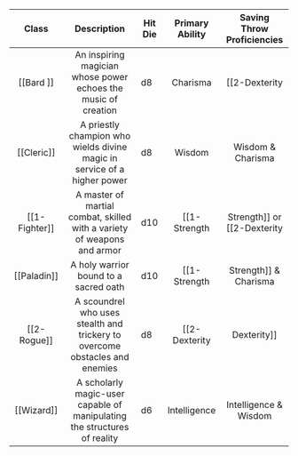 |  Class  |                                 Description                                 | Hit Die |    Primary Ability    | Saving Throw Proficiencies |
|:-------:|:---------------------------------------------------------------------------:|---------|:---------------------:|:--------------------------:|
| [[Bard ]]   | An inspiring magician whose power echoes the music of creation              | d8      | Charisma              | [[2-Dexterity|Dexterity]] & Charisma       |
| [[Cleric]]  | A priestly champion who wields divine magic in service of a higher power    | d8      | Wisdom                | Wisdom & Charisma          |
| [[1-Fighter]] | A master of martial combat, skilled with a variety of weapons and armor     | d10     | [[1-Strength|Strength]] or [[2-Dexterity|Dexterity]] | [[1-Strength|Strength]] & Constitution    |
| [[Paladin]] | A holy warrior bound to a sacred oath                                       | d10     | [[1-Strength|Strength]] & Charisma   | Wisdom & Charisma          |
| [[2-Rogue]]   | A scoundrel who uses stealth and trickery to overcome obstacles and enemies | d8      | [[2-Dexterity|Dexterity]]             | [[2-Dexterity|Dexterity]] & Intelligence   |
| [[Wizard]]  | A scholarly magic-user capable of manipulating the structures of reality    | d6      | Intelligence          | Intelligence & Wisdom      |
